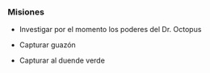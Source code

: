 ### Misiones

* Investigar por el momento los poderes del Dr. Octopus

* Capturar guazón
* Capturar al duende verde
